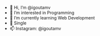 - 👋 Hi, I’m @igoutamv
- 👀 I’m interested in Programming
- 🌱 I’m currently learning Web Development
- 💞️ Single
- 📫 Instagram: @igoutamv
